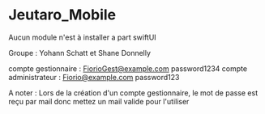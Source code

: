 # Jeutaro_Mobile

Aucun module n'est à installer a part swiftUI

Groupe : Yohann Schatt et Shane Donnelly

compte gestionnaire :  FiorioGest@example.com password1234
compte administrateur : Fiorio@example.com password123

A noter : Lors de la création d'un compte gestionnaire, le mot de passe est reçu par mail donc mettez un mail valide pour l'utiliser
